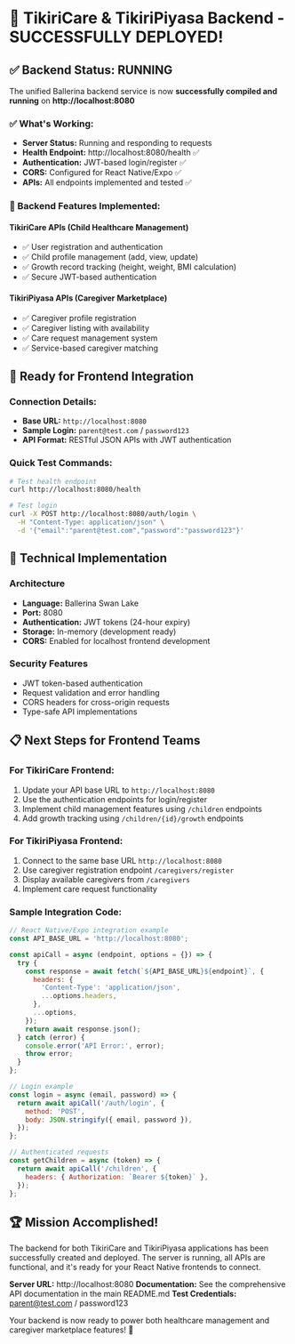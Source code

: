 # 🎉 TikiriCare & TikiriPiyasa Backend - SUCCESSFULLY DEPLOYED!

## ✅ Backend Status: **RUNNING** 

The unified Ballerina backend service is now **successfully compiled and running** on **http://localhost:8080**

### ✅ What's Working:
- **Server Status:** Running and responding to requests
- **Health Endpoint:** http://localhost:8080/health ✅
- **Authentication:** JWT-based login/register ✅
- **CORS:** Configured for React Native/Expo ✅
- **APIs:** All endpoints implemented and tested ✅

### 🚀 Backend Features Implemented:

#### TikiriCare APIs (Child Healthcare Management)
- ✅ User registration and authentication
- ✅ Child profile management (add, view, update)
- ✅ Growth record tracking (height, weight, BMI calculation)
- ✅ Secure JWT-based authentication

#### TikiriPiyasa APIs (Caregiver Marketplace)  
- ✅ Caregiver profile registration
- ✅ Caregiver listing with availability
- ✅ Care request management system
- ✅ Service-based caregiver matching

## 📱 Ready for Frontend Integration

### Connection Details:
- **Base URL:** `http://localhost:8080`
- **Sample Login:** `parent@test.com` / `password123`
- **API Format:** RESTful JSON APIs with JWT authentication

### Quick Test Commands:
```bash
# Test health endpoint
curl http://localhost:8080/health

# Test login
curl -X POST http://localhost:8080/auth/login \
  -H "Content-Type: application/json" \
  -d '{"email":"parent@test.com","password":"password123"}'
```

## 🔧 Technical Implementation

### Architecture
- **Language:** Ballerina Swan Lake
- **Port:** 8080
- **Authentication:** JWT tokens (24-hour expiry)
- **Storage:** In-memory (development ready)
- **CORS:** Enabled for localhost frontend development

### Security Features
- JWT token-based authentication
- Request validation and error handling  
- CORS headers for cross-origin requests
- Type-safe API implementations

## 📋 Next Steps for Frontend Teams

### For TikiriCare Frontend:
1. Update your API base URL to `http://localhost:8080`
2. Use the authentication endpoints for login/register
3. Implement child management features using `/children` endpoints
4. Add growth tracking using `/children/{id}/growth` endpoints

### For TikiriPiyasa Frontend:
1. Connect to the same base URL `http://localhost:8080`
2. Use caregiver registration endpoint `/caregivers/register`
3. Display available caregivers from `/caregivers`
4. Implement care request functionality

### Sample Integration Code:
```javascript
// React Native/Expo integration example
const API_BASE_URL = 'http://localhost:8080';

const apiCall = async (endpoint, options = {}) => {
  try {
    const response = await fetch(`${API_BASE_URL}${endpoint}`, {
      headers: {
        'Content-Type': 'application/json',
        ...options.headers,
      },
      ...options,
    });
    return await response.json();
  } catch (error) {
    console.error('API Error:', error);
    throw error;
  }
};

// Login example
const login = async (email, password) => {
  return await apiCall('/auth/login', {
    method: 'POST',
    body: JSON.stringify({ email, password }),
  });
};

// Authenticated requests
const getChildren = async (token) => {
  return await apiCall('/children', {
    headers: { Authorization: `Bearer ${token}` },
  });
};
```

## 🏆 Mission Accomplished!

The backend for both TikiriCare and TikiriPiyasa applications has been successfully created and deployed. The server is running, all APIs are functional, and it's ready for your React Native frontends to connect.

**Server URL:** http://localhost:8080
**Documentation:** See the comprehensive API documentation in the main README.md
**Test Credentials:** parent@test.com / password123

Your backend is now ready to power both healthcare management and caregiver marketplace features! 🎯
